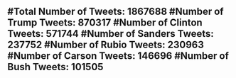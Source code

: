 #Total Number of Tweets: 1867688 
#Number of Trump Tweets: 870317
#Number of Clinton Tweets: 571744
#Number of Sanders Tweets: 237752
#Number of Rubio Tweets: 230963
#Number of Carson Tweets: 146696
#Number of Bush Tweets: 101505
---
